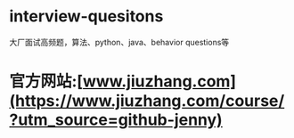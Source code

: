# interview-quesitons
大厂面试高频题，算法、python、java、behavior questions等

# 官方网站:[www.jiuzhang.com](https://www.jiuzhang.com/course/?utm_source=github-jenny)
